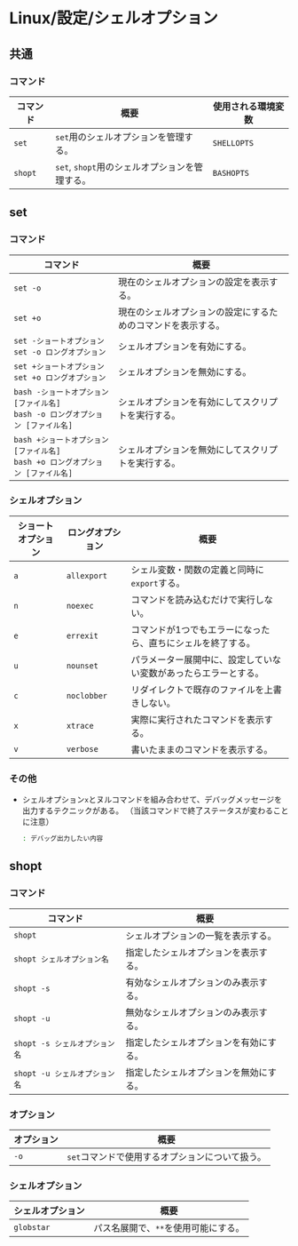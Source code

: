 # Linux/設定/シェルオプション

## 共通

### コマンド

| コマンド | 概要                                           | 使用される環境変数 |
| -------- | ---------------------------------------------- | ------------------ |
| `set`    | `set`用のシェルオプションを管理する。          | `SHELLOPTS`        |
| `shopt`  | `set`, `shopt`用のシェルオプションを管理する。 | `BASHOPTS`         |

## set

### コマンド

| コマンド                                                     | 概要                                                         |
| ------------------------------------------------------------ | ------------------------------------------------------------ |
| `set -o`                                                     | 現在のシェルオプションの設定を表示する。                     |
| `set +o`                                                     | 現在のシェルオプションの設定にするためのコマンドを表示する。 |
| `set -ショートオプション`<br />`set -o ロングオプション` | シェルオプションを有効にする。                               |
| `set +ショートオプション`<br />`set +o ロングオプション` | シェルオプションを無効にする。                               |
| `bash -ショートオプション [ファイル名]`<br />`bash -o ロングオプション [ファイル名]` | シェルオプションを有効にしてスクリプトを実行する。           |
| `bash +ショートオプション [ファイル名]`<br />`bash +o ロングオプション [ファイル名]` | シェルオプションを無効にしてスクリプトを実行する。           |

### シェルオプション

| ショートオプション | ロングオプション | 概要                                                         |
| ------------------ | ---------------- | ------------------------------------------------------------ |
| `a`                | `allexport`      | シェル変数・関数の定義と同時に`export`する。                 |
| `n`                | `noexec`         | コマンドを読み込むだけで実行しない。                         |
| `e`                | `errexit`        | コマンドが1つでもエラーになったら、直ちにシェルを終了する。  |
| `u`                | `nounset`        | パラメーター展開中に、設定していない変数があったらエラーとする。 |
| `c`                | `noclobber`      | リダイレクトで既存のファイルを上書きしない。                 |
| `x`                | `xtrace`         | 実際に実行されたコマンドを表示する。                         |
| `v`                | `verbose`        | 書いたままのコマンドを表示する。                             |

### その他

- シェルオプション`x`とヌルコマンドを組み合わせて、デバッグメッセージを出力するテクニックがある。
  （当該コマンドで終了ステータスが変わることに注意）

  ```bash
  : デバッグ出力したい内容
  ```

## shopt

### コマンド

| コマンド                      | 概要                                   |
| ----------------------------- | -------------------------------------- |
| `shopt`                      | シェルオプションの一覧を表示する。     |
| `shopt シェルオプション名`    | 指定したシェルオプションを表示する。   |
| `shopt -s`                    | 有効なシェルオプションのみ表示する。   |
| `shopt -u`                    | 無効なシェルオプションのみ表示する。   |
| `shopt -s シェルオプション名` | 指定したシェルオプションを有効にする。 |
| `shopt -u シェルオプション名` | 指定したシェルオプションを無効にする。 |

### オプション

| オプション | 概要                                            |
| ---------- | ----------------------------------------------- |
| `-o`       | `set`コマンドで使用するオプションについて扱う。 |

### シェルオプション

| シェルオプション | 概要                                 |
| ---------------- | ------------------------------------ |
| `globstar`       | パス名展開で、`**`を使用可能にする。 |
